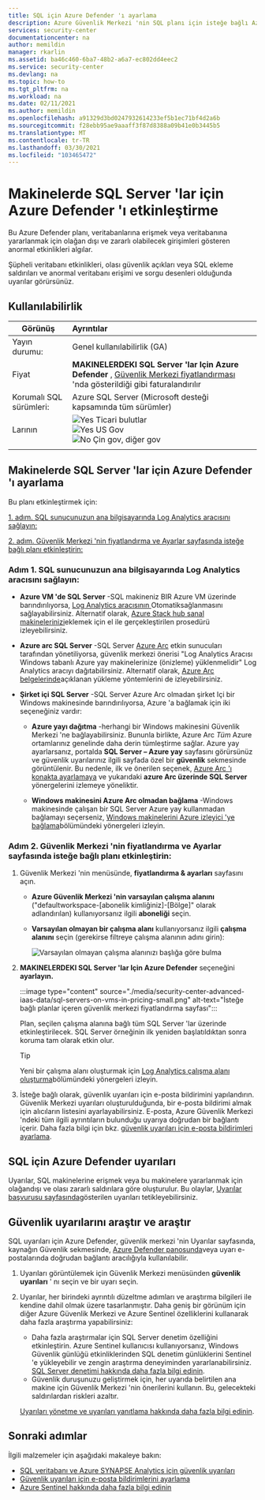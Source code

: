 ```yaml
---
title: SQL için Azure Defender 'ı ayarlama
description: Azure Güvenlik Merkezi 'nin SQL planı için isteğe bağlı Azure Defender 'ı nasıl etkinleştirebileceğinizi öğrenin
services: security-center
documentationcenter: na
author: memildin
manager: rkarlin
ms.assetid: ba46c460-6ba7-48b2-a6a7-ec802dd4eec2
ms.service: security-center
ms.devlang: na
ms.topic: how-to
ms.tgt_pltfrm: na
ms.workload: na
ms.date: 02/11/2021
ms.author: memildin
ms.openlocfilehash: a91329d3bd0247932614233ef5b1ec71bf4d2a6b
ms.sourcegitcommit: f28ebb95ae9aaaff3f87d8388a09b41e0b3445b5
ms.translationtype: MT
ms.contentlocale: tr-TR
ms.lasthandoff: 03/30/2021
ms.locfileid: "103465472"
---
```

# <a name="enable-azure-defender-for-sql-servers-on-machines"></a>Makinelerde SQL Server 'lar için Azure Defender 'ı etkinleştirme 

Bu Azure Defender planı, veritabanlarına erişmek veya veritabanına yararlanmak için olağan dışı ve zararlı olabilecek girişimleri gösteren anormal etkinlikleri algılar.

Şüpheli veritabanı etkinlikleri, olası güvenlik açıkları veya SQL ekleme saldırıları ve anormal veritabanı erişimi ve sorgu desenleri olduğunda uyarılar görürsünüz.

## <a name="availability"></a>Kullanılabilirlik

|Görünüş|Ayrıntılar|
|----|:----|
|Yayın durumu:|Genel kullanılabilirlik (GA)|
|Fiyat|**MAKINELERDEKI SQL Server 'lar Için Azure Defender** , [Güvenlik Merkezi fiyatlandırması](https://azure.microsoft.com/pricing/details/security-center/) 'nda gösterildiği gibi faturalandırılır|
|Korumalı SQL sürümleri:|Azure SQL Server (Microsoft desteği kapsamında tüm sürümler)|
|Larının|![Yes](./media/icons/yes-icon.png) Ticari bulutlar<br>![Yes](./media/icons/yes-icon.png) US Gov<br>![No](./media/icons/no-icon.png) Çin gov, diğer gov|
|||

## <a name="set-up-azure-defender-for-sql-servers-on-machines"></a>Makinelerde SQL Server 'lar için Azure Defender 'ı ayarlama

Bu planı etkinleştirmek için:

[1. adım. SQL sunucunuzun ana bilgisayarında Log Analytics aracısını sağlayın:](#step-1-provision-the-log-analytics-agent-on-your-sql-servers-host)

[2. adım. Güvenlik Merkezi 'nin fiyatlandırma ve Ayarlar sayfasında isteğe bağlı planı etkinleştirin:](#step-2-enable-the-optional-plan-in-security-centers-pricing-and-settings-page)


### <a name="step-1-provision-the-log-analytics-agent-on-your-sql-servers-host"></a>Adım 1. SQL sunucunuzun ana bilgisayarında Log Analytics aracısını sağlayın:

- **Azure VM 'de SQL Server** -SQL makineniz BIR Azure VM üzerinde barındırılıyorsa, [Log Analytics aracısının <a name="auto-provision-mma"></a> Otomatik](security-center-enable-data-collection.md#auto-provision-mma)sağlanmasını sağlayabilirsiniz. Alternatif olarak, [Azure Stack hub sanal makinelerinizi](quickstart-onboard-machines.md?pivots=azure-portal#onboard-your-azure-stack-hub-vms)eklemek için el ile gerçekleştirilen prosedürü izleyebilirsiniz.
- **Azure arc SQL Server** -SQL Server [Azure Arc](../azure-arc/index.yml) etkin sunucuları tarafından yönetiliyorsa, güvenlik merkezi önerisi "Log Analytics Aracısı Windows tabanlı Azure yay makinelerinize (önizleme) yüklenmelidir" Log Analytics aracıyı dağıtabilirsiniz. Alternatif olarak, [Azure Arc belgelerinde](../azure-arc/servers/manage-vm-extensions.md)açıklanan yükleme yöntemlerini de izleyebilirsiniz.

- **Şirket içi SQL Server** -SQL Server Azure Arc olmadan şirket Içi bir Windows makinesinde barındırılıyorsa, Azure 'a bağlamak için iki seçeneğiniz vardır:
    
    - **Azure yayı dağıtma** -herhangi bir Windows makinesini Güvenlik Merkezi 'ne bağlayabilirsiniz. Bununla birlikte, Azure Arc *Tüm* Azure ortamlarınız genelinde daha derin tümleştirme sağlar. Azure yay ayarlarsanız, portalda **SQL Server – Azure yay** sayfasını görürsünüz ve güvenlik uyarılarınız ilgili sayfada özel bir **güvenlik** sekmesinde görüntülenir. Bu nedenle, ilk ve önerilen seçenek, [Azure Arc 'ı konakta ayarlamaya](../azure-arc/servers/onboard-portal.md#install-and-validate-the-agent-on-windows) ve yukarıdaki **azure Arc üzerinde SQL Server** yönergelerini izlemeye yöneliktir.
        
    - **Windows makinesini Azure Arc olmadan bağlama** -Windows makinesinde çalışan bir SQL Server Azure yay kullanmadan bağlamayı seçerseniz, [Windows makinelerini Azure izleyici 'ye bağlama](../azure-monitor/agents/agent-windows.md)bölümündeki yönergeleri izleyin.


### <a name="step-2-enable-the-optional-plan-in-security-centers-pricing-and-settings-page"></a>Adım 2. Güvenlik Merkezi 'nin fiyatlandırma ve Ayarlar sayfasında isteğe bağlı planı etkinleştirin:

1. Güvenlik Merkezi 'nin menüsünde, **fiyatlandırma & ayarları** sayfasını açın.

    - **Azure Güvenlik Merkezi 'nin varsayılan çalışma alanını** ("defaultworkspace-[abonelik kimliğiniz]-[Bölge]" olarak adlandırılan) kullanıyorsanız ilgili **aboneliği** seçin.

    - **Varsayılan olmayan bir çalışma alanı** kullanıyorsanız ilgili **çalışma alanını** seçin (gerekirse filtreye çalışma alanının adını girin):

        ![Varsayılan olmayan çalışma alanınızı başlığa göre bulma](./media/security-center-advanced-iaas-data/pricing-and-settings-workspaces.png)

1. **MAKINELERDEKI SQL Server 'lar Için Azure Defender** seçeneğini **ayarlayın.** 

    :::image type="content" source="./media/security-center-advanced-iaas-data/sql-servers-on-vms-in-pricing-small.png" alt-text="İsteğe bağlı planlar içeren güvenlik merkezi fiyatlandırma sayfası":::

    Plan, seçilen çalışma alanına bağlı tüm SQL Server 'lar üzerinde etkinleştirilecek. SQL Server örneğinin ilk yeniden başlatıldıktan sonra koruma tam olarak etkin olur.

    >[!TIP] 
    > Yeni bir çalışma alanı oluşturmak için [Log Analytics çalışma alanı oluşturma](../azure-monitor/logs/quick-create-workspace.md)bölümündeki yönergeleri izleyin.


1. İsteğe bağlı olarak, güvenlik uyarıları için e-posta bildirimini yapılandırın. 
    Güvenlik Merkezi uyarıları oluşturulduğunda, bir e-posta bildirimi almak için alıcıların listesini ayarlayabilirsiniz. E-posta, Azure Güvenlik Merkezi 'ndeki tüm ilgili ayrıntıların bulunduğu uyarıya doğrudan bir bağlantı içerir. Daha fazla bilgi için bkz. [güvenlik uyarıları için e-posta bildirimleri ayarlama](security-center-provide-security-contact-details.md).


## <a name="azure-defender-for-sql-alerts"></a>SQL için Azure Defender uyarıları
Uyarılar, SQL makinelerine erişmek veya bu makinelere yararlanmak için olağandışı ve olası zararlı saldırılara göre oluşturulur. Bu olaylar, [Uyarılar başvurusu sayfasında](alerts-reference.md#alerts-sql-db-and-warehouse)gösterilen uyarıları tetikleyebilirsiniz.

## <a name="explore-and-investigate-security-alerts"></a>Güvenlik uyarılarını araştır ve araştır

SQL uyarıları için Azure Defender, güvenlik merkezi 'nin Uyarılar sayfasında, kaynağın Güvenlik sekmesinde, [Azure Defender panosunda](azure-defender-dashboard.md)veya uyarı e-postalarında doğrudan bağlantı aracılığıyla kullanılabilir.

1. Uyarıları görüntülemek için Güvenlik Merkezi menüsünden **güvenlik uyarıları** ' nı seçin ve bir uyarı seçin.

1. Uyarılar, her birindeki ayrıntılı düzeltme adımları ve araştırma bilgileri ile kendine dahil olmak üzere tasarlanmıştır. Daha geniş bir görünüm için diğer Azure Güvenlik Merkezi ve Azure Sentinel özelliklerini kullanarak daha fazla araştırma yapabilirsiniz:

    * Daha fazla araştırmalar için SQL Server denetim özelliğini etkinleştirin. Azure Sentinel kullanıcısı kullanıyorsanız, Windows Güvenlik günlüğü etkinliklerinden SQL denetim günlüklerini Sentinel 'e yükleyebilir ve zengin araştırma deneyiminden yararlanabilirsiniz. [SQL Server denetimi hakkında daha fazla bilgi edinin](/sql/relational-databases/security/auditing/create-a-server-audit-and-server-audit-specification?preserve-view=true&view=sql-server-ver15).
    * Güvenlik duruşunuzu geliştirmek için, her uyarıda belirtilen ana makine için Güvenlik Merkezi 'nin önerilerini kullanın. Bu, gelecekteki saldırılardan riskleri azaltır. 

    [Uyarıları yönetme ve uyarıları yanıtlama hakkında daha fazla bilgi edinin](security-center-managing-and-responding-alerts.md).


## <a name="next-steps"></a>Sonraki adımlar

İlgili malzemeler için aşağıdaki makaleye bakın:

- [SQL veritabanı ve Azure SYNAPSE Analytics için güvenlik uyarıları](alerts-reference.md#alerts-sql-db-and-warehouse)
- [Güvenlik uyarıları için e-posta bildirimlerini ayarlama](security-center-provide-security-contact-details.md)
- [Azure Sentinel hakkında daha fazla bilgi edinin](../sentinel/index.yml)